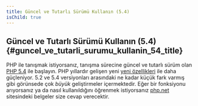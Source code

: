 ```yaml
---
title: Güncel ve Tutarlı Sürümü Kullanın (5.4)
isChild: true
---
```


## Güncel ve Tutarlı Sürümü Kullanın (5.4) {#guncel_ve_tutarli_surumu_kullanin_54_title}

PHP ile tanışmak istiyorsanız, tanışma sürecine güncel ve tutarlı sürüm olan [PHP 5.4][php-release] ile başlayın. PHP yıllardır gelişen yeni [yeni özellikleri](#language_highlights) ile daha güçleniyor. 5.2 ve 5.4 versiyonları arasındaki ne kadar küçük fark varmış gibi görünsede çok _büyük_ geliştirmeler içermektedir. Eğer bir fonksiyonu arıyorsanız ya da nasıl kullanıldığını öğrenmek istiyorsanız [php.net][php-docs] sitesindeki belgeler size cevap verecektir.

[php-release]: http://www.php.net/downloads.php
[php-docs]: http://www.php.net/manual/tr/
